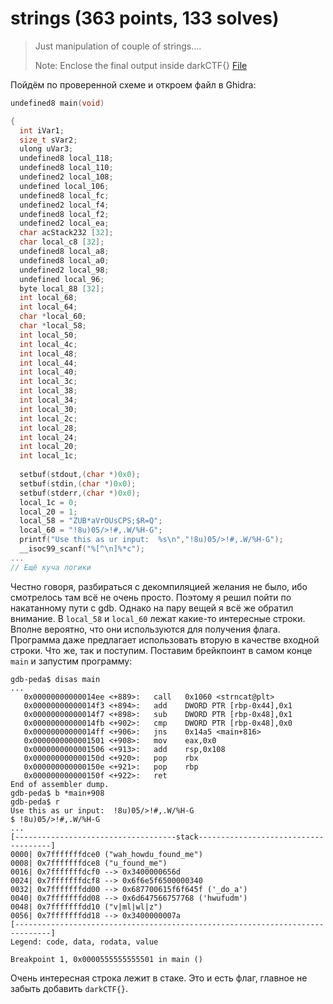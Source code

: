 # strings (363 points, 133 solves)

> Just manipulation of couple of strings....
>
> Note: Enclose the final output inside darkCTF{} [File](./strings)

Пойдём по проверенной схеме и откроем файл в Ghidra:
```c
undefined8 main(void)

{
  int iVar1;
  size_t sVar2;
  ulong uVar3;
  undefined8 local_118;
  undefined8 local_110;
  undefined2 local_108;
  undefined local_106;
  undefined8 local_fc;
  undefined2 local_f4;
  undefined8 local_f2;
  undefined2 local_ea;
  char acStack232 [32];
  char local_c8 [32];
  undefined8 local_a8;
  undefined8 local_a0;
  undefined2 local_98;
  undefined local_96;
  byte local_88 [32];
  int local_68;
  int local_64;
  char *local_60;
  char *local_58;
  int local_50;
  int local_4c;
  int local_48;
  int local_44;
  int local_40;
  int local_3c;
  int local_38;
  int local_34;
  int local_30;
  int local_2c;
  int local_28;
  int local_24;
  int local_20;
  int local_1c;
  
  setbuf(stdout,(char *)0x0);
  setbuf(stdin,(char *)0x0);
  setbuf(stderr,(char *)0x0);
  local_1c = 0;
  local_20 = 1;
  local_58 = "ZUB*aVrOUsCPS;$R=Q";
  local_60 = "!8u)05/>!#,.W/%H-G";
  printf("Use this as ur input:  %s\n","!8u)05/>!#,.W/%H-G");
  __isoc99_scanf("%[^\n]%*c");
...
// Ещё куча логики
```

Честно говоря, разбираться с декомпиляцией желания не было, ибо смотрелось там всё не очень просто. 
Поэтому я решил пойти по накатанному пути с gdb. Однако на пару вещей я всё же обратил внимание. В `local_58` и
`local_60` лежат какие-то интересные строки. Вполне вероятно, что они используются для получения флага. Программа даже
предлагает использовать вторую в качестве входной строки. Что же, так и поступим. Поставим брейкпоинт в самом конце 
`main` и запустим программу:
```shell script
gdb-peda$ disas main
...
   0x00000000000014ee <+889>:	call   0x1060 <strncat@plt>
   0x00000000000014f3 <+894>:	add    DWORD PTR [rbp-0x44],0x1
   0x00000000000014f7 <+898>:	sub    DWORD PTR [rbp-0x48],0x1
   0x00000000000014fb <+902>:	cmp    DWORD PTR [rbp-0x48],0x0
   0x00000000000014ff <+906>:	jns    0x14a5 <main+816>
   0x0000000000001501 <+908>:	mov    eax,0x0
   0x0000000000001506 <+913>:	add    rsp,0x108
   0x000000000000150d <+920>:	pop    rbx
   0x000000000000150e <+921>:	pop    rbp
   0x000000000000150f <+922>:	ret    
End of assembler dump.
gdb-peda$ b *main+908
gdb-peda$ r
Use this as ur input:  !8u)05/>!#,.W/%H-G
$ !8u)05/>!#,.W/%H-G
...
[------------------------------------stack-------------------------------------]
0000| 0x7fffffffdce0 ("wah_howdu_found_me")
0008| 0x7fffffffdce8 ("u_found_me")
0016| 0x7fffffffdcf0 --> 0x3400000656d 
0024| 0x7fffffffdcf8 --> 0x6f6e5f6500000340 
0032| 0x7fffffffdd00 --> 0x687700615f6f645f ('_do_a')
0040| 0x7fffffffdd08 --> 0x6d647566757768 ('hwufudm')
0048| 0x7fffffffdd10 ("v|ml|wl|z")
0056| 0x7fffffffdd18 --> 0x3400000007a 
[------------------------------------------------------------------------------]
Legend: code, data, rodata, value

Breakpoint 1, 0x0000555555555501 in main ()
```

Очень интересная строка лежит в стаке. Это и есть флаг, главное не забыть добавить `darkCTF{}`.
